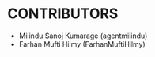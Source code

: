 CONTRIBUTORS
============

 - Milindu Sanoj Kumarage (agentmilindu)
 - Farhan Mufti Hilmy (FarhanMuftiHilmy)
